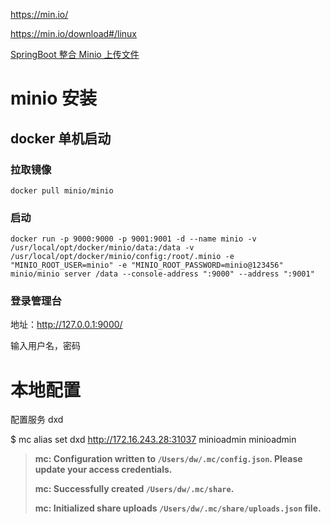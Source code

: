 https://min.io/

https://min.io/download#/linux

[SpringBoot 整合 Minio 上传文件](https://juejin.cn/post/7101581935486615559)

# minio 安装

## docker 单机启动

### 拉取镜像

```
docker pull minio/minio
```

### 启动

```
docker run -p 9000:9000 -p 9001:9001 -d --name minio -v /usr/local/opt/docker/minio/data:/data -v /usr/local/opt/docker/minio/config:/root/.minio -e "MINIO_ROOT_USER=minio" -e "MINIO_ROOT_PASSWORD=minio@123456" minio/minio server /data --console-address ":9000" --address ":9001"
```

### 登录管理台

地址：http://127.0.0.1:9000/

输入用户名，密码

# 本地配置

配置服务 dxd

$ mc alias set dxd http://172.16.243.28:31037 minioadmin minioadmin

> **mc: Configuration written to `/Users/dw/.mc/config.json`. Please update your access credentials.**
>
> **mc: Successfully created `/Users/dw/.mc/share`.**
>
> **mc: Initialized share uploads `/Users/dw/.mc/share/uploads.json` file.**
